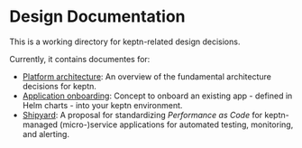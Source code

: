 # Design Documentation

This is a working directory for keptn-related design decisions.

Currently, it contains documentes for:
* [Platform architecture](./architecture.md): An overview of the fundamental architecture decisions for keptn. 
* [Application onboarding](./app_onboarding.md): Concept to onboard an existing app - defined in Helm charts - into your keptn environment.
* [Shipyard](./shipyard.md): A proposal for standardizing *Performance as Code* for keptn-managed (micro-)service applications for automated testing, monitoring, and alerting.

